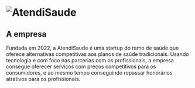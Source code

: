 ![AtendiSaude](https://atendisaude.com/images/logo-default-196x47.png "logo da AtendiSaude")
===

## A empresa

Fundada em 2022, a AtendiSaude é uma startup do ramo de saúde que oferece alternativas competitivas aos planos de saúde tradicionais.
Usando tecnologia e com foco nas parcerias com os profissionais, a empresa consegue oferecer serviços com preços competitivos para os consumidores, e ao mesmo tempo conseguindo repassar honorários atrativos para os profissionais.